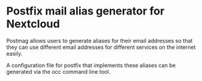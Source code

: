 # Postfix mail alias generator for Nextcloud

Postmag allows users to generate aliases for their email addresses so that they can use different email addresses for different services on the internet easily.

A configuration file for postfix that implements these aliases can be generated via the occ command line tool.
